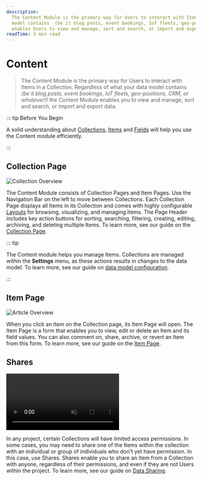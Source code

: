 ```yaml
---
description:
  The Content Module is the primary way for Users to interact with Items in a Collection. Regardless of what your data
  model contains _(be it blog posts, event bookings, IoT fleets, geo-positions, CRM, or whatever!)_ the Content Module
  enables Users to view and manage, sort and search, or import and export data.
readTime: 3 min read
---
```


# Content

> The Content Module is the primary way for Users to interact with Items in a Collection. Regardless of what your data
> model contains _(be it blog posts, event bookings, IoT fleets, geo-positions, CRM, or whatever!)_ the Content Module
> enables you to view and manage, sort and search, or import and export data.

::: tip Before You Begin

A solid understanding about [Collections](/user-guide/overview/glossary#collections),
[Items](/user-guide/overview/glossary#items) and [Fields](/user-guide/overview/glossary#fields) will help you use the
Content module efficiently.

<!--
@TODO getting-started > 30-90 min tutorial
Link to tutorial
-->

:::

## Collection Page

![Collection Overview](https://cdn.directus.io/docs/v9/app-guide/content/content/content-20220415A/collection-page-20220415A.webp)

The Content Module consists of Collection Pages and Item Pages. Use the Navigation Bar on the left to move between
Collections. Each Collection Page displays all Items in its Collection and comes with highly configurable
[Layouts](/user-guide/overview/glossary#layouts) for browsing, visualizing, and managing Items. The Page Header includes
key action buttons for sorting, searching, filtering, creating, editing, archiving, and deleting multiple Items. To
learn more, see our guide on the [Collection Page](/user-guide/content-module/content/collections).

::: tip

The Content module helps you manage Items. Collections are managed within the **Settings** menu, as these actions
results in changes to the data model. To learn more, see our guide on [data model configuration](/app/data-model).

:::

## Item Page

![Article Overview](https://cdn.directus.io/docs/v9/app-guide/content/content/content-20220415A/item-page-20220215A.webp)

When you click an Item on the Collection page, its Item Page will open. The Item Page is a form that enables you to
view, edit or delete an Item and its field values. You can also comment on, share, archive, or revert an Item from this
form. To learn more, see our guide on the [Item Page](/user-guide/content-module/content/items).

## Shares

<video title="Data Sharing" autoplay playsinline muted loop controls>
	<source src="https://cdn.directus.io/docs/v9/app-guide/content/content/content-20220415A/data-shares-20220415A.mp4" type="video/mp4" />
</video>

In any project, certain Collections will have limited access permissions. In some cases, you may need to share one of
the Items within the collection with an individual or group of individuals who don't yet have permission. In this case,
use Shares. Shares enable you to share an Item from a Collection with anyone, regardless of their permissions, and even
if they are not Users within the project. To learn more, see our guide on
[Data Sharing](/user-guide/content-module/content/shares).
